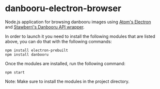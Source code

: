 # danbooru-electron-browser

Node.js application for browsing danbooru images using [Atom's Electron](https://github.com/atom/electron/) and [Stawberri's Danbooru API wrapper](https://github.com/stawberri/danbooru-node/).

In order to launch it you need to install the following modules that are listed above, you can do that with the following commands:
```
npm install electron-prebuilt
npm install danbooru
```
Once the modules are installed, run the following command:
```
npm start
```

Note: Make sure to install the modules in the project directory.
